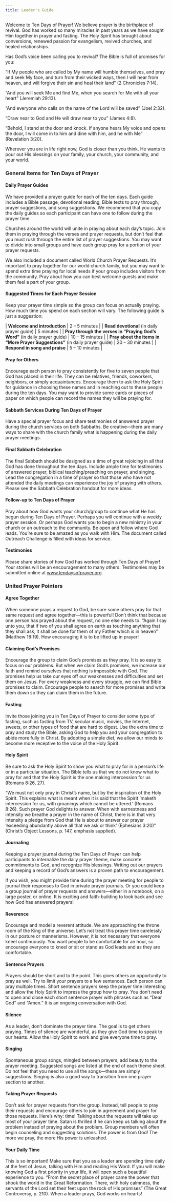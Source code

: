 ```yaml
---
title: Leader's Guide
---
```


Welcome to Ten Days of Prayer! We believe prayer is the birthplace of revival. God has worked so many miracles in past years as we have sought Him together in prayer and fasting. The Holy Spirit has brought about conversions, renewed passion for evangelism, revived churches, and healed relationships.

Has God’s voice been calling you to revival? The Bible is full of promises for you:

“If My people who are called by My name will humble themselves, and pray and seek My face, and turn from their wicked ways, then I will hear from heaven, and will forgive their sin and heal their land” (2 Chronicles 7:14).

“And you will seek Me and find Me, when you search for Me with all your heart” (Jeremiah 29:13).

“And everyone who calls on the name of the Lord will be saved” (Joel 2:32).

“Draw near to God and He will draw near to you” (James 4:8).

“Behold, I stand at the door and knock. If anyone hears My voice and opens the door, I will come in to him and dine with him, and he with Me” (Revelation 3:20).

Wherever you are in life right now, God is closer than you think. He wants to pour out His blessings on your family, your church, your community, and your world.

### General Items for Ten Days of Prayer

#### Daily Prayer Guides

We have provided a prayer guide for each of the ten days. Each guide includes a Bible passage, devotional reading, Bible texts to pray through, prayer suggestions, and song suggestions. We recommend that you copy the daily guides so each participant can have one to follow during the prayer time.

Churches around the world will unite in praying about each day’s topic. Join them in praying through the verses and prayer requests, but don’t feel that you must rush through the entire list of prayer suggestions. You may want to divide into small groups and have each group pray for a portion of your prayer requests.

We also included a document called World Church Prayer Requests. It’s important to pray together for our world church family, but you may want to spend extra time praying for local needs if your group includes visitors from the community. Pray about how you can best welcome guests and make them feel a part of your group.

#### Suggested Times for Each Prayer Session

Keep your prayer time simple so the group can focus on actually praying. How much time you spend on each section will vary. The following guide is just a suggestion:

| **Welcome and introduction** | 2 – 5 minutes |
| **Read devotional** (in daily prayer guide) | 5 minutes |
| **Pray through the verses in “Praying God’s Word”** (in daily prayer guide) | 10 – 15 minutes |
| **Pray about the items in “More Prayer Suggestions”** (in daily prayer guide) | 20 – 30 minutes |
| **Respond in song and praise** | 5 – 10 minutes |

#### Pray for Others

Encourage each person to pray consistently for five to seven people that God has placed in their life. They can be relatives, friends, coworkers, neighbors, or simply acquaintances. Encourage them to ask the Holy Spirit for guidance in choosing these names and in reaching out to these people during the ten days. You may want to provide some cards or pieces of paper on which people can record the names they will be praying for.

#### Sabbath Services During Ten Days of Prayer

Have a special prayer focus and share testimonies of answered prayer during the church services on both Sabbaths. Be creative—there are many ways to share with the church family what is happening during the daily prayer meetings.

#### Final Sabbath Celebration

The final Sabbath should be designed as a time of great rejoicing in all that God has done throughout the ten days. Include ample time for testimonies of answered prayer, biblical teaching/preaching on prayer, and singing. Lead the congregation in a time of prayer so that those who have not attended the daily meetings can experience the joy of praying with others. Please see the Sabbath Celebration handout for more ideas.

#### Follow-up to Ten Days of Prayer

Pray about how God wants your church/group to continue what He has begun during Ten Days of Prayer. Perhaps you will continue with a weekly prayer session. Or perhaps God wants you to begin a new ministry in your church or an outreach to the community. Be open and follow where God leads. You’re sure to be amazed as you walk with Him. The document called Outreach Challenge is filled with ideas for service.

#### Testimonies

Please share stories of how God has worked through Ten Days of Prayer! Your stories will be an encouragement to many others. Testimonies may be submitted online at www.tendaysofprayer.org.

### United Prayer Pointers

#### Agree Together

When someone prays a request to God, be sure some others pray for that same request and agree together—this is powerful! Don’t think that because one person has prayed about the request, no one else needs to. “Again I say unto you, that if two of you shall agree on earth as touching anything that they shall ask, it shall be done for them of my Father which is in heaven” (Matthew 18:19). How encouraging it is to be lifted up in prayer!

#### Claiming God’s Promises

Encourage the group to claim God’s promises as they pray. It is so easy to focus on our problems. But when we claim God’s promises, we increase our faith and remind ourselves that nothing is impossible with God. The promises help us take our eyes off our weaknesses and difficulties and set them on Jesus. For every weakness and every struggle, we can find Bible promises to claim. Encourage people to search for more promises and write them down so they can claim them in the future.

#### Fasting

Invite those joining you in Ten Days of Prayer to consider some type of fasting, such as fasting from TV, secular music, movies, the Internet, sweets, or other types of food that are hard to digest. Use the extra time to pray and study the Bible, asking God to help you and your congregation to abide more fully in Christ. By adopting a simple diet, we allow our minds to become more receptive to the voice of the Holy Spirit.

#### Holy Spirit

Be sure to ask the Holy Spirit to show you what to pray for in a person’s life or in a particular situation. The Bible tells us that we do not know what to pray for and that the Holy Spirit is the one making intercession for us (Romans 8:26, 27).

“We must not only pray in Christ’s name, but by the inspiration of the Holy Spirit. This explains what is meant when it is said that the Spirit ‘maketh intercession for us, with groanings which cannot be uttered.’ (Romans 8:26). Such prayer God delights to answer. When with earnestness and intensity we breathe a prayer in the name of Christ, there is in that very intensity a pledge from God that He is about to answer our prayer ‘exceeding abundantly above all that we ask or think’ (Ephesians 3:20)” (Christ’s Object Lessons, p. 147, emphasis supplied).

#### Journaling

Keeping a prayer journal during the Ten Days of Prayer can help participants to internalize the daily prayer theme, make concrete commitments to God, and recognize His blessings. Writing out our prayers and keeping a record of God’s answers is a proven path to encouragement.

If you wish, you might provide time during the prayer meeting for people to journal their responses to God in private prayer journals. Or you could keep a group journal of prayer requests and answers—either in a notebook, on a large poster, or online. It is exciting and faith-building to look back and see how God has answered prayers!

#### Reverence

Encourage and model a reverent attitude. We are approaching the throne room of the King of the universe. Let’s not treat this prayer time carelessly in our posture or mannerisms. However, it is not necessary that everyone kneel continuously. You want people to be comfortable for an hour, so encourage everyone to kneel or sit or stand as God leads and as they are comfortable.

#### Sentence Prayers

Prayers should be short and to the point. This gives others an opportunity to pray as well. Try to limit your prayers to a few sentences. Each person can pray multiple times. Short sentence prayers keep the prayer time interesting and allow the Holy Spirit to impress the group how to pray. You don’t need to open and close each short sentence prayer with phrases such as “Dear God” and “Amen.” It is an ongoing conversation with God.

#### Silence

As a leader, don’t dominate the prayer time. The goal is to get others praying. Times of silence are wonderful, as they give God time to speak to our hearts. Allow the Holy Spirit to work and give everyone time to pray.

#### Singing

Spontaneous group songs, mingled between prayers, add beauty to the prayer meeting. Suggested songs are listed at the end of each theme sheet. Do not feel that you need to use all the songs—these are simply suggestions. Singing is also a good way to transition from one prayer section to another.

#### Taking Prayer Requests

Don’t ask for prayer requests from the group. Instead, tell people to pray their requests and encourage others to join in agreement and prayer for those requests. Here’s why: time! Talking about the requests will take up most of your prayer time. Satan is thrilled if he can keep us talking about the problem instead of praying about the problem. Group members will often begin counseling and suggesting solutions. The power is from God! The more we pray, the more His power is unleashed.

#### Your Daily Time

This is so important! Make sure that you as a leader are spending time daily at the feet of Jesus, talking with Him and reading His Word. If you will make knowing God a first priority in your life, it will open such a beautiful experience to you. “From the secret place of prayer came the power that shook the world in the Great Reformation. There, with holy calmness, the servants of the Lord set their feet upon the rock of His promises” (The Great Controversy, p. 210). When a leader prays, God works on hearts!